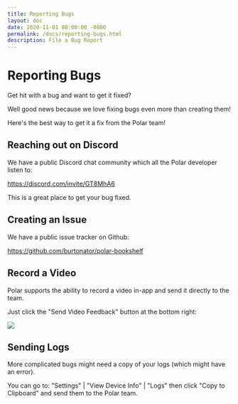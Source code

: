 ```yaml
---
title: Reporting Bugs
layout: doc
date: 2020-11-01 08:00:00 -0800
permalink: /docs/reporting-bugs.html
description: File a Bug Report
---
```


# Reporting Bugs

Get hit with a bug and want to get it fixed?  

Well good news because we love fixing bugs even more than creating them!

Here's the best way to get it a fix from the Polar team!

## Reaching out on Discord

We have a public Discord chat community which all the Polar developer listen to:

https://discord.com/invite/GT8MhA6

This is a great place to get your bug fixed.

## Creating an Issue

We have a public issue tracker on Github:

https://github.com/burtonator/polar-bookshelf

## Record a Video

Polar supports the ability to record a video in-app and send it directly to the team.

Just click the "Send Video Feedback" button at the bottom right:

<img src="https://i.imgur.com/v2fiZhW.png">

## Sending Logs

More complicated bugs might need a copy of your logs (which might have an error).

You can go to: "Settings" | "View Device Info" | "Logs" then click "Copy to
Clipboard" and send them to the Polar team.


